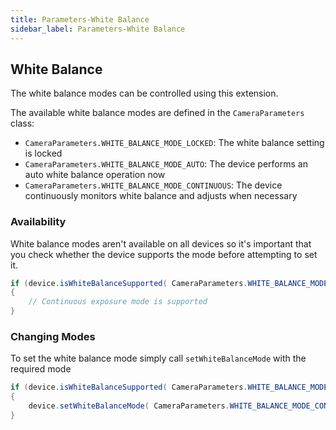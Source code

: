 ```yaml
---
title: Parameters-White Balance
sidebar_label: Parameters-White Balance
---
```


## White Balance 

The white balance modes can be controlled using this extension.

The available white balance modes are defined in the `CameraParameters` class:

- `CameraParameters.WHITE_BALANCE_MODE_LOCKED`: The white balance setting is locked
- `CameraParameters.WHITE_BALANCE_MODE_AUTO`: The device performs an auto white balance operation now
- `CameraParameters.WHITE_BALANCE_MODE_CONTINUOUS`: The device continuously monitors white balance and adjusts when necessary


### Availability

White balance modes aren't available on all devices so it's important that you check whether
the device supports the mode before attempting to set it.

```actionscript
if (device.isWhiteBalanceSupported( CameraParameters.WHITE_BALANCE_MODE_CONTINUOUS ))
{
	// Continuous exposure mode is supported
}
```


### Changing Modes

To set the white balance mode simply call `setWhiteBalanceMode` with the required mode

```actionscript
if (device.isWhiteBalanceSupported( CameraParameters.WHITE_BALANCE_MODE_CONTINUOUS ))
{
	device.setWhiteBalanceMode( CameraParameters.WHITE_BALANCE_MODE_CONTINUOUS );
}
```
